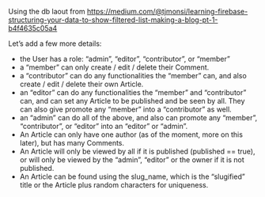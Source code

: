 Using the db laout from https://medium.com/@tjmonsi/learning-firebase-structuring-your-data-to-show-filtered-list-making-a-blog-pt-1-b4f4635c05a4

Let’s add a few more details:


* the User has a role: “admin”, “editor”, “contributor”, or “member”
* a “member” can only create / edit / delete their Comment.
* a “contributor” can do any functionalities the “member” can, and also create / edit / delete their own Article.
* an “editor” can do any functionalities the “member” and “contributor” can, and can set any Article to be published and be seen by all. They can also give promote any “member” into a “contributor” as well.
* an “admin” can do all of the above, and also can promote any “member”, “contributor”, or “editor” into an “editor” or “admin”.
* An Article can only have one author (as of the moment, more on this later), but has many Comments.
* An Article will only be viewed by all if it is published (published == true), or will only be viewed by the “admin”, “editor” or the owner if it is not published.
* An Article can be found using the slug_name, which is the “slugified” title or the Article plus random characters for uniqueness.
